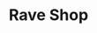---
layout: archive
title: "Rave Shop"
tags:
  categories: web
ads: false
share: false
iframe: "https://www.xtragear.services"
client: X-TRA Gear Services
image:
  id: 37926912164
blurb: "Splash page with CSS3 animations."
---